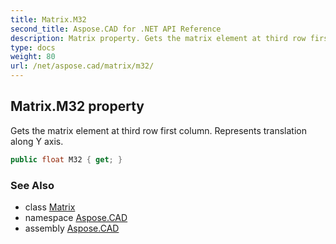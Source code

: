 ```yaml
---
title: Matrix.M32
second_title: Aspose.CAD for .NET API Reference
description: Matrix property. Gets the matrix element at third row first column. Represents translation along Y axis
type: docs
weight: 80
url: /net/aspose.cad/matrix/m32/
---
```

## Matrix.M32 property

Gets the matrix element at third row first column. Represents translation along Y axis.

```csharp
public float M32 { get; }
```

### See Also

* class [Matrix](../)
* namespace [Aspose.CAD](../../../aspose.cad/)
* assembly [Aspose.CAD](../../../)


